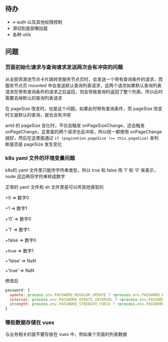 ## 待办

- v-auth 以及其他权限控制
- 滑动到底部懒加载
- 各种 utils



## 问题

### 页面初始化请求与查询请求发送两次会有冲突的问题

从全部资源池节点卡片跳转至服务节点页时，会发送一个带有查询条件的请求，而服务节点页 mounted 中会发送默认查询列表请求，这两个请求如果默认查询列表请求在带有查询条件的请求之后返回，则会导致查询时返回了整个列表，所以此时需要去掉默认的查询列表请求



在 pageSize 改变时，也是这个问题。如果此时带有查询条件，而 pageSize 改变时又是默认的查询，就也会有冲突



antd 的 pageSize 变化时，不仅会触发 onPageSizeChange，还会触发 onPageChange，这里面的两个请求也会冲突，所以统一都使用 onPageChange就好，然后在这里面通过 `if (pagination.pageSize !== this.pageSize)` 来判断是否是 pageSize 发生变化



### k8s yaml 文件的环境变量问题

k8s的 yaml 文件里只能传字符串类型，所以 true 和 false 用 ‘1’ 和 ‘0’ 来表示，node 这边再将字符串转成数字

正常的 yaml 文件和 sh 文件里是可以传其他类型的



+0 => 数字0

+1 => 数字1

+’0’ => 数字0

+’1’ => 数字1

+false => 数字0

+true => 数字1

+’false’ => NaN

+’true’ => NaN



修改后

```js
password: {
  update: process.env.PASSWORD_REGULAR_UPDATE ? +process.env.PASSWORD_REGULAR_UPDATE : 0, // 是否定期更新密码，默认不开启
  interval: process.env.PASSWORD_UPDATE_INTERVAL ? +process.env.PASSWORD_UPDATE_INTERVAL : 90, // 定期检测时间，默认90天
  strength: process.env.PASSWORD_STRENGTH_CHECK ? +process.env.PASSWORD_STRENGTH_CHECK : 0 // 是否开启密码强度校验
}
```



### 哪些数据存储在 vuex

与业务相关的就不要存放在 vuex 中，例如某个页面的列表数据

